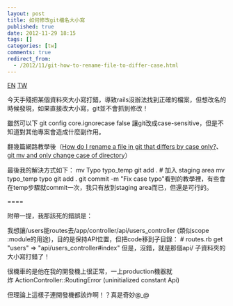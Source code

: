 ```yaml
---
layout: post
title: 如何修改git檔名大小寫
published: true
date: 2012-11-29 18:15
tags: []
categories: [tw]
comments: true
redirect_from:
  - /2012/11/git-how-to-rename-file-to-differ-case.html
---
```


<a href="{% link _posts/2012-12-01-git-how-to-rename-a-file-into-difference-case.md %}" class="lang-btn">EN</a>
<a href="{% link _posts/2012-11-29-git-how-to-rename-a-file-into-difference-case.md %}" class="lang-btn lang-current">TW</a>

今天手殘把某個資料夾大小寫打錯，導致rails沒辦法找到正確的檔案，但想改名的時候發現，如果直接改大小寫，git並不會抓到修改！

雖然可以下
		git config core.ignorecase false
		讓git改成case-sensitive，但是不知道對其他專案會造成什麼副作用。

翻幾篇網路教學後（[How do I rename a file in git that differs by case only?][2]、
[git mv and only change case of directory][3]）

最後我的解決方式如下：
	mv Typo typo_temp
	git add . # 加入 staging area
	mv typo_temp typo
	git add .
	git commit -m "Fix case typo"看到的教學裡，有些會在temp步驟就commit一次，我只有放到staging area而已，但還是可行的。


====


附帶一提，我那該死的錯誤是：

我想讓/users能routes去/app/controller/api/users_controller (類似scope :module的用途)，目的是保持API位置，但把code移到子目錄：
		# routes.rb
		get "users" => "api/users_controller#index"
		但是，沒錯，就是那個api/ 子資料夾的大小寫打錯了！

很機車的是他在我的開發機上很正常，一上production機器就炸 ActionController::RoutingError (uninitialized constant Api)

但理論上這樣子連開發機都該炸啊！？真是奇妙@_@

[2]: http://apple.stackexchange.com/questions/51346/how-do-i-rename-a-file-in-git-that-differs-by-case-only
[3]: http://stackoverflow.com/questions/3011625/git-mv-and-only-change-case-of-directory
